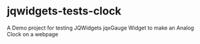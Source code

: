 jqwidgets-tests-clock
=====================

A Demo project for testing JQWidgets jqxGauge Widget to make an Analog Clock on a webpage 
